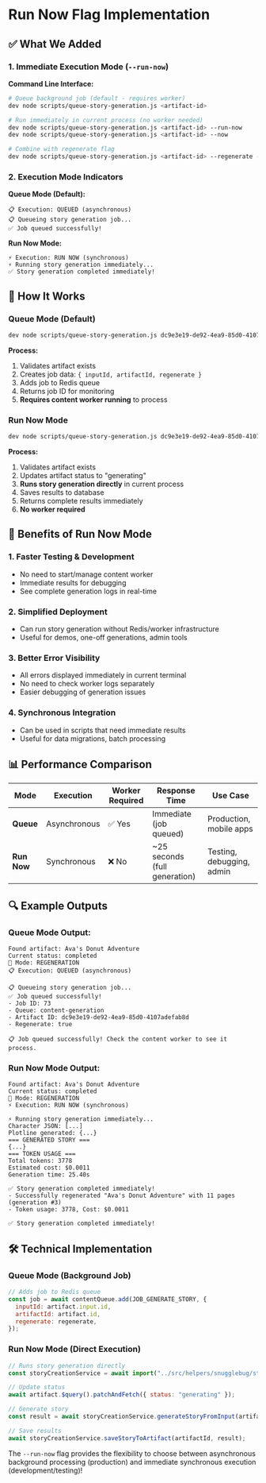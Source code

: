 # Run Now Flag Implementation

## ✅ What We Added

### 1. Immediate Execution Mode (`--run-now`)

**Command Line Interface:**
```bash
# Queue background job (default - requires worker)
dev node scripts/queue-story-generation.js <artifact-id>

# Run immediately in current process (no worker needed)
dev node scripts/queue-story-generation.js <artifact-id> --run-now
dev node scripts/queue-story-generation.js <artifact-id> --now

# Combine with regenerate flag
dev node scripts/queue-story-generation.js <artifact-id> --regenerate --run-now
```

### 2. Execution Mode Indicators

**Queue Mode (Default):**
```
📋 Execution: QUEUED (asynchronous)
📋 Queueing story generation job...
✅ Job queued successfully!
```

**Run Now Mode:**
```
⚡ Execution: RUN NOW (synchronous)
⚡ Running story generation immediately...
✅ Story generation completed immediately!
```

## 🔄 How It Works

### Queue Mode (Default)
```bash
dev node scripts/queue-story-generation.js dc9e3e19-de92-4ea9-85d0-4107adefab8d
```

**Process:**
1. Validates artifact exists
2. Creates job data: `{ inputId, artifactId, regenerate }`
3. Adds job to Redis queue
4. Returns job ID for monitoring
5. **Requires content worker running** to process

### Run Now Mode
```bash
dev node scripts/queue-story-generation.js dc9e3e19-de92-4ea9-85d0-4107adefab8d --run-now
```

**Process:**
1. Validates artifact exists
2. Updates artifact status to "generating"
3. **Runs story generation directly** in current process
4. Saves results to database
5. Returns complete results immediately
6. **No worker required**

## 🎯 Benefits of Run Now Mode

### 1. **Faster Testing & Development**
- No need to start/manage content worker
- Immediate results for debugging
- See complete generation logs in real-time

### 2. **Simplified Deployment**
- Can run story generation without Redis/worker infrastructure
- Useful for demos, one-off generations, admin tools

### 3. **Better Error Visibility**
- All errors displayed immediately in current terminal
- No need to check worker logs separately
- Easier debugging of generation issues

### 4. **Synchronous Integration**
- Can be used in scripts that need immediate results
- Useful for data migrations, batch processing

## 📊 Performance Comparison

| Mode | Execution | Worker Required | Response Time | Use Case |
|------|-----------|----------------|---------------|----------|
| **Queue** | Asynchronous | ✅ Yes | Immediate (job queued) | Production, mobile apps |
| **Run Now** | Synchronous | ❌ No | ~25 seconds (full generation) | Testing, debugging, admin |

## 🔍 Example Outputs

### Queue Mode Output:
```
Found artifact: Ava's Donut Adventure
Current status: completed
🔄 Mode: REGENERATION
📋 Execution: QUEUED (asynchronous)

📋 Queueing story generation job...
✅ Job queued successfully!
- Job ID: 73
- Queue: content-generation
- Artifact ID: dc9e3e19-de92-4ea9-85d0-4107adefab8d
- Regenerate: true

📋 Job queued successfully! Check the content worker to see it process.
```

### Run Now Mode Output:
```
Found artifact: Ava's Donut Adventure
Current status: completed
🔄 Mode: REGENERATION
⚡ Execution: RUN NOW (synchronous)

⚡ Running story generation immediately...
Character JSON: [...]
Plotline generated: {...}
=== GENERATED STORY ===
{...}
=== TOKEN USAGE ===
Total tokens: 3778
Estimated cost: $0.0011
Generation time: 25.40s

✅ Story generation completed immediately!
- Successfully regenerated "Ava's Donut Adventure" with 11 pages (generation #3)
- Token usage: 3778, Cost: $0.0011

✅ Story generation completed immediately!
```

## 🛠️ Technical Implementation

### Queue Mode (Background Job)
```javascript
// Adds job to Redis queue
const job = await contentQueue.add(JOB_GENERATE_STORY, {
  inputId: artifact.input.id,
  artifactId: artifact.id,
  regenerate: regenerate,
});
```

### Run Now Mode (Direct Execution)
```javascript
// Runs story generation directly
const storyCreationService = await import("../src/helpers/snugglebug/story-creation-service.js");

// Update status
await artifact.$query().patchAndFetch({ status: "generating" });

// Generate story
const result = await storyCreationService.generateStoryFromInput(artifact.input, artifact.actors);

// Save results  
await storyCreationService.saveStoryToArtifact(artifactId, result);
```

The `--run-now` flag provides the flexibility to choose between asynchronous background processing (production) and immediate synchronous execution (development/testing)!